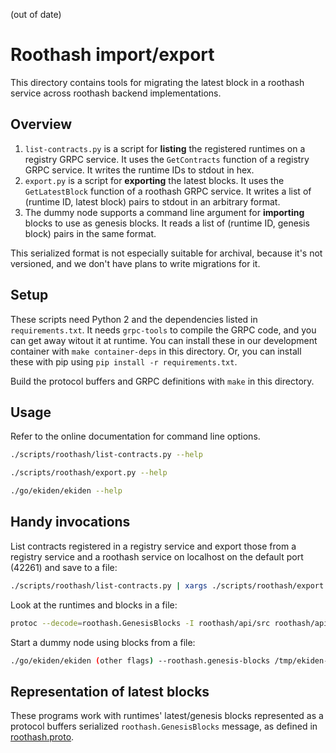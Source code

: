 (out of date)

# Roothash import/export
This directory contains tools for migrating the latest block in a
roothash service across roothash backend implementations.

## Overview
1. `list-contracts.py` is a script for **listing** the registered
   runtimes on a registry GRPC service. It uses the `GetContracts`
   function of a registry GRPC service. It writes the runtime IDs to
   stdout in hex.
2. `export.py` is a script for **exporting** the latest blocks. It
   uses the `GetLatestBlock` function of a roothash GRPC service. It
   writes a list of (runtime ID, latest block) pairs to stdout in an
   arbitrary format.
3. The dummy node supports a command line argument for **importing**
   blocks to use as genesis blocks. It reads a list of (runtime ID,
   genesis block) pairs in the same format.

This serialized format is not especially suitable for archival,
because it's not versioned, and we don't have plans to write
migrations for it.

## Setup
These scripts need Python 2 and the dependencies listed in
`requirements.txt`.
It needs `grpc-tools` to compile the GRPC code, and you can get away
witout it at runtime.
You can install these in our development container with `make
container-deps` in this directory.
Or, you can install these with pip using `pip install -r
requirements.txt`.

Build the protocol buffers and GRPC definitions with `make` in this
directory.

## Usage
Refer to the online documentation for command line options.

```sh
./scripts/roothash/list-contracts.py --help
```

```sh
./scripts/roothash/export.py --help
```

```sh
./go/ekiden/ekiden --help
```

## Handy invocations
List contracts registered in a registry service and export those from
a registry service and a roothash service on localhost on the default
port (42261) and save to a file:

```sh
./scripts/roothash/list-contracts.py | xargs ./scripts/roothash/export.py >/tmp/ekiden-roothash.dat
```

Look at the runtimes and blocks in a file:

```sh
protoc --decode=roothash.GenesisBlocks -I roothash/api/src roothash/api/src/roothash.proto </tmp/ekiden-roothash.dat
```

Start a dummy node using blocks from a file:

```sh
./go/ekiden/ekiden (other flags) --roothash.genesis-blocks /tmp/ekiden-roothash.dat
```

## Representation of latest blocks
These programs work with runtimes' latest/genesis blocks represented
as a protocol buffers serialized `roothash.GenesisBlocks` message, as
defined in [roothash.proto](/roothash/api/src/roothash.proto).
